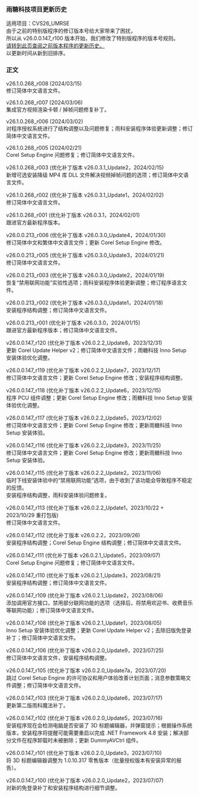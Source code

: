 ### 雨糖科技项目更新历史
适用项目：CVS26_UMRSE<br>
由于之前的特别版程序的修订版本号给大家带来了困扰，<br>
所以从 v26.0.0.147_r100 版本开始，我们修改了特别版程序的版本号规则。<br>
[请转到此页查阅之前版本程序的更新历史。](https://github.com/RainCandyTech/RCProject_UpdateHistory/blob/main/CVS26_KRMSE_Legacy.md)<br>
以更新时间从新到旧排序。
### 正文
v26.1.0.268_r008 (2024/03/15)<br>
修订简体中文语言文件。 

v26.1.0.268_r007 (2024/03/06)<br>
集成官方视频渲染卡顿 / 掉帧问题修复补丁。

v26.1.0.268_r006 (2024/03/02)<br>
对程序授权系统进行了结构调整以及问题修复；雨科安装程序体验更新调整；修订简体中文语言文件。

v26.1.0.268_r005 (2024/02/21)<br>
Corel Setup Engine 问题修复；修订简体中文语言文件。

v26.1.0.268_r003 (优化补丁版本 v26.0.3.1_Update2，2024/02/15)<br>
新增可选安装降级 MP4 库 DLL 文件解决视频掉帧问题的选项；修订简体中文语言文件。

v26.1.0.268_r002 (优化补丁版本 v26.0.3.1_Update1，2024/02/02)<br>
修订简体中文语言文件。

v26.1.0.268_r001 (优化补丁版本 v26.0.3.1，2024/02/01)<br>
跟进官方最新程序版本。

v26.0.0.213_r006 (优化补丁版本 v26.0.3.0_Update4，2024/01/30)<br>
修订简体中文和繁体中文语言文件；更新 Corel Setup Engine 修改。

v26.0.0.213_r005 (优化补丁版本 v26.0.3.0_Update3，2024/01/21)<br>
修订简体中文语言文件。

v26.0.0.213_r003 (优化补丁版本 v26.0.3.0_Update2，2024/01/19)<br>
恢复“禁用联网功能”实验性选项；雨科安装程序体验更新调整；修订程序语言文件。

v26.0.0.213_r002 (优化补丁版本 v26.0.3.0_Update1，2024/01/18)<br>
安装程序结构调整；修订简体中文语言文件。

v26.0.0.213_r001 (优化补丁版本 v26.0.3.0，2024/01/15)<br>
跟进官方最新程序版本；修订简体中文语言文件。

v26.0.0.147_r120 (优化补丁版本 v26.0.2.2_Update8，2023/12/31)<br>
更新 Corel Update Helper v2；修订简体中文语言文件；雨糖科技 Inno Setup 安装体验优化调整。

v26.0.0.147_r119 (优化补丁版本 v26.0.2.2_Update7，2023/12/17)<br>
修订简体中文语言文件；更新 Corel Setup Engine 修改；安装程序结构调整。

v26.0.0.147_r118 (优化补丁版本 v26.0.2.2_Update6，2023/12/15)<br>
程序 PCU 组件调整；更新 Corel Setup Engine 修改；雨糖科技 Inno Setup 安装体验优化调整。

v26.0.0.147_r117 (优化补丁版本 v26.0.2.2_Update5，2023/12/02)<br>
修订简体中文语言文件；更新 Corel Setup Engine 修改；更新雨糖科技 Inno Setup 安装体验。

v26.0.0.147_r116 (优化补丁版本 v26.0.2.2_Update3，2023/11/25)<br>
修订简体中文语言文件；更新 Corel Setup Engine 修改；更新雨糖科技 Inno Setup 安装体验。

v26.0.0.147_r115 (优化补丁版本 v26.0.2.2_Update2，2023/11/06)<br>
临时下线安装体验中的“禁用联网功能”选项，由于收到了该功能会导致程序不稳定的反馈。<br>
安装程序结构调整，雨科安装体验问题修复。

v26.0.0.147_r113 (优化补丁版本 v26.0.2.2_Update1，2023/10/22 + 2023/10/29 重打包版)<br>
修订简体中文语言文件。

v26.0.0.147_r112 (优化补丁版本 v26.0.2.2，2023/09/26)<br>
安装程序结构调整；Corel Setup Engine 结构调整；修订简体中文语言文件。

v26.0.0.147_r111 (优化补丁版本 v26.0.2.1_Update5，2023/09/07)<br>
Corel Setup Engine 问题修复；修订简体中文语言文件。

v26.0.0.147_r110 (优化补丁版本 v26.0.2.1_Update3，2023/08/21)<br>
安装程序结构调整；修订简体中文语言文件。

v26.0.0.147_r109 (优化补丁版本 v26.0.2.1_Update2，2023/08/06)<br>
添加调用官方接口，禁用部分联网功能的选项（选择后，将禁用欢迎书、收费音乐等联网功能）；修订简体中文语言文件。

v26.0.0.147_r108 (优化补丁版本 v26.0.2.1_Update1，2023/08/05)<br>
Inno Setup 安装体验优化调整；更新 Corel Update Helper v2；去除旧版免登录补丁；修订简体中文语言文件。

v26.0.0.147_r106 (优化补丁版本 v26.0.2.0_Update9，2023/07/25)<br>
修订简体中文语言文件，安装程序结构调整。

v26.0.0.147_r105 (优化补丁版本 v26.0.2.0_Update7a，2023/07/20)<br>
跳过 Corel Setup Engine 的许可协议和用户体验改善计划页面；消息参数策略文件调整；修订简体中文语言文件。

v26.0.0.147_r103 (优化补丁版本 v26.0.2.0_Update6，2023/07/17)<br>
更新第二版雨科魔法补丁。

v26.0.0.147_r102 (优化补丁版本 v26.0.2.0_Update5，2023/07/16)<br>
安装程序现在会检测电脑是否安装了 3D 标题编辑器，并弹窗提示；根据操作系统版本，安装程序将提醒可能需要重启以完成 .NET Framework 4.8 安装；解决部分文件在程序卸载时未被删除；更新 DummyAVCtrl 组件。

v26.0.0.147_r101 (优化补丁版本 v26.0.2.0_Update3，2023/07/10)<br>
将 3D 标题编辑器调整为 1.0.10.317 零售版本（批量授权版本有安装异常的报告）。

v26.0.0.147_r100 (优化补丁版本 v26.0.2.0_Update2，2023/07/07)<br>
对新的免登录补丁和安装程序结构进行细节调整。
